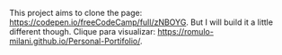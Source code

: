 This project aims to clone the page: https://codepen.io/freeCodeCamp/full/zNBOYG.
But I will build it a little different though.
Clique para visualizar: https://romulo-milani.github.io/Personal-Portifolio/.
